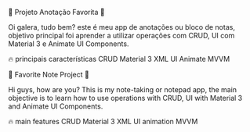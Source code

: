 🌠 Projeto Anotação Favorita 🌠 

Oi galera, tudo bem? este é meu app de anotações ou bloco de notas, objetivo principal foi aprender a utilizar operações com CRUD, UI com Material 3 e Animate UI Components.

🔥 principais características 
CRUD
Material 3
XML
UI Animate
MVVM

🌠 Favorite Note Project 🌠 

Hi guys, how are you? This is my note-taking or notepad app, the main objective is to learn how to use operations with CRUD, UI with Material 3 and Animate UI Components.

🔥 main features 
CRUD
Material 3
XML
UI animation
MVVM

